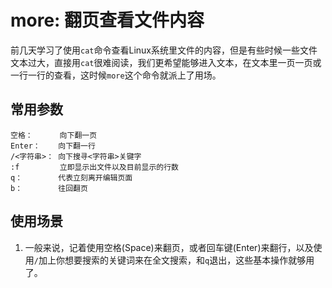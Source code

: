 # more: 翻页查看文件内容
前几天学习了使用`cat`命令查看Linux系统里文件的内容，但是有些时候一些文件文本过大，直接用`cat`很难阅读，我们更希望能够进入文本，在文本里一页一页或一行一行的查看，这时候`more`这个命令就派上了用场。

## 常用参数
```
空格：      向下翻一页
Enter：    向下翻一行
/<字符串>： 向下搜寻<字符串>关键字
:f         立即显示出文件以及目前显示的行数
q：        代表立刻离开编辑页面
b：        往回翻页
```

## 使用场景
1. 一般来说，记着使用空格(Space)来翻页，或者回车键(Enter)来翻行，以及使用`/`加上你想要搜索的关键词来在全文搜索，和`q`退出，这些基本操作就够用了。
